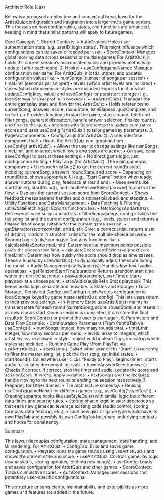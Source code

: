 Architect Role (Jax)

Below is a proposed architecture and conceptual breakdown for the ArtistQuiz configuration and integration into a larger multi-game system. This focuses on how configuration, states, and functions are organized, keeping in mind that similar patterns will apply to future games.

Core Concepts 1. Shared Contexts:
• AuthContext:
Holds user authentication state (e.g. userID, login status). This might influence which configurations can be saved or loaded per user.
• ScoreContext:
Manages global scoring data across sessions or multiple games. For ArtistQuiz, it holds the current session’s accumulated score and provides methods to update it after each round. 2. Hooks:
• useConfig(gameName):
Manages configuration per game. For ArtistQuiz, it loads, stores, and updates configuration values like:
• numSongs (number of songs per session)
• timeLimit (seconds per snippet)
• levels (which artist levels are included)
• styles (which dance/music styles are included)
Exports functions like updateConfig(key, value) and saveConfig() for persistent storage (e.g., localStorage or user profile in backend).
• useArtistQuiz():
Manages the entire gameplay state and flow for the ArtistQuiz:
• Holds references to currentSong, answers, score, roundState, timeElapsed, quizComplete, and so forth.
• Provides functions to start the game, start a round, fetch and filter songs, generate distractors, handle answer selection, finalize rounds, and finalize the quiz.
• Interacts with ScoreContext to update cumulative scores and uses useConfig('artistQuiz') to tailor gameplay parameters. 3. Pages/Components:
• ConfigTab.js (for ArtistQuiz):
A user interface component that:
• Reads the ArtistQuiz configuration from useConfig('artistQuiz').
• Allows the user to change settings like numSongs, timeLimit, and to select which levels and styles are active.
• On save, calls saveConfig() to persist these settings.
• No direct game logic, just configuration editing.
• PlayTab.js (for ArtistQuiz):
The main gameplay component:
• Uses useArtistQuiz() to get the current round’s state, including currentSong, answers, roundState, and score.
• Depending on roundState, shows appropriate UI (e.g., “Start Game” button when ready, answer buttons during play, feedback at round end).
• Uses events like startGame(), startRound(), and handleAnswerSelect(answer) to control the flow.
• Displays the current session score from ScoreContext.
• Shows feedback messages and handles audio snippet playback and stopping. 4. Utility Functions and Data Management:
• Data Fetching & Filtering (utils/dataFetching.js):
Exports functions like:
• fetchSongsAndArtists(): Retrieves all valid songs and artists.
• filterSongs(songs, config): Takes the full song list and the current configuration (e.g., levels, styles) and returns a filtered list of songs suitable for the current game session.
• getDistractors(correctArtist, artistList): Given a correct artist, returns a set of distinct, random “distractor” artists for the multiple-choice answers.
• Scoring Logic (utils/scoring.js):
Contains functions like:
• calculateMaxScore(timeLimit): Determines the maximum points possible given the chosen time limit.
• calculateDecrementPerInterval(maxScore, timeLimit): Determines how quickly the score should drop as time passes.
These are used by useArtistQuiz() to dynamically adjust the score during the round.
• Audio Management (utils/audio.js):
Handles low-level audio operations:
• getRandomStartTime(duration): Returns a random start time within the first 90 seconds.
• playAudio(audioRef, startTime): Starts playback at a chosen point.
• stopAudio(audioRef): Stops playback.
This keeps audio logic separate and reusable. 5. States and Storage:
• Local Storage / Persistent Config:
useConfig() reads/writes configuration to localStorage keyed by game name (artistQuiz_config). This lets users return to their previous settings.
• In-Memory State:
useArtistQuiz() maintains transient state for each round (currentSong, score, roundState) and resets it as new rounds start. Once a session is completed, it can store the final results in ScoreContext or prompt the user to start again. 6. Parameters and Data Flow Example:
• Configuration Parameters (From ConfigTab via useConfig()):
• numSongs: integer, how many rounds total.
• timeLimit: integer, how many seconds per round.
• levels: array of integers, which artist levels are allowed.
• styles: object with boolean flags, indicating which styles are included.
• Runtime Game Play (From PlayTab via useArtistQuiz()):
• startGame(): Called when user clicks “Start”.
Uses config to filter the master song list, pick the first song, set initial states.
• startRound(): Called when user clicks “Ready to Play”.
Begins timers, starts audio, calculates decrement intervals.
• handleAnswerSelect(answer): Checks if correct.
If correct, stop the timer and audio, update the score and sessionScore.
If wrong, apply penalties.
• nextSong() and finalizeQuiz() handle moving to the next round or ending the session respectively. 7. Preparing for Other Games:
• The architecture scales by:
• Reusing useConfig(gameName) for different games (e.g., useConfig('styleQuiz')).
• Creating separate hooks like useStyleQuiz() with similar logic but different data filters and scoring rules.
• Storing shared logic in utils/ directories so that each new game can leverage existing code (audio control, scoring formulas, data fetching, etc.).
• Each new quiz or game type would have its own PlayTab and possibly its own ConfigTab but share underlying contexts and hooks for consistency.

Summary

This layout decouples configuration, state management, data handling, and UI rendering. For ArtistQuiz:
• ConfigTab: Edits and saves game configuration.
• PlayTab: Runs the game rounds using useArtistQuiz() and shows the current state and score.
• useArtistQuiz: Controls gameplay logic (round states, scoring updates, fetching new songs).
• useConfig: Loads and saves configuration for ArtistQuiz and other games.
• ScoreContext: Tracks cumulative scores.
• AuthContext: Manages user sessions and potentially user-specific configurations.

This structure ensures clarity, maintainability, and extensibility as more games and features are added in the future.
